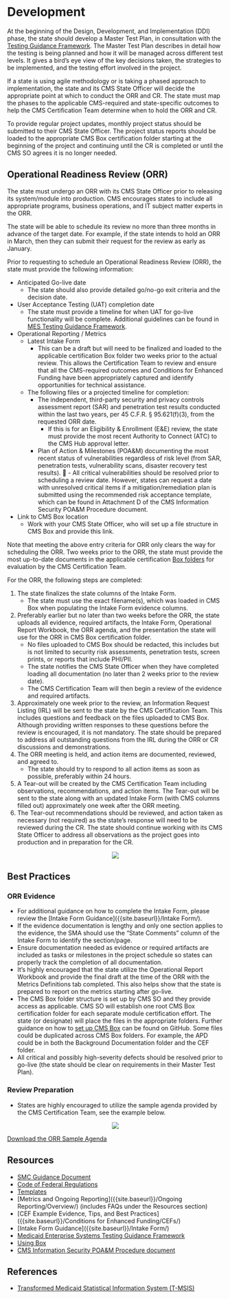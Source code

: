 # Development

At the beginning of the Design, Development, and Implementation (DDI) phase, the state should develop a Master Test Plan, in consultation with the [Testing Guidance Framework](https://www.medicaid.gov/medicaid/data-and-systems/downloads/mes-testing-guidance-framework.pdf). The Master Test Plan describes in detail how the testing is being planned and how it will be managed across different test levels. It gives a bird’s eye view of the key decisions taken, the strategies to be implemented, and the testing effort involved in the project. 

If a state is using agile methodology or is taking a phased approach to implementation, the state and its CMS State Officer will decide the appropriate point at which to conduct the ORR and CR. The state must map the phases to the applicable CMS-required and state-specific outcomes to help the CMS Certification Team determine when to hold the ORR and CR.

To provide regular project updates, monthly project status should be submitted to their CMS State Officer. The project status reports should be loaded to the appropriate CMS Box certification folder starting at the beginning of the project and continuing until the CR is completed or until the CMS SO agrees it is no longer needed.

## Operational Readiness Review (ORR)
The state must undergo an ORR with its CMS State Officer prior to releasing its system/module into production. CMS encourages states to include all appropriate programs, business operations, and IT subject matter experts in the ORR.

The state will be able to schedule its review no more than three months in advance of the target date. For example, if the state intends to hold an ORR in March, then they can submit their request for the review as early as January. 

Prior to requesting to schedule an Operational Readiness Review (ORR), the state must provide the following information:
- Anticipated Go-live date
    - The state should also provide detailed go/no-go exit criteria and the decision date.
- User Acceptance Testing (UAT) completion date
    - The state must provide a timeline for when UAT for go-live functionality will be complete. Additional guidelines can be found in [MES Testing Guidance Framework](https://www.medicaid.gov/medicaid/data-and-systems/downloads/mes-testing-guidance-framework.pdf).
- Operational Reporting / Metrics
    - Latest Intake Form
        - This can be a draft but will need to be finalized and loaded to the applicable certification Box folder two weeks prior to the actual review. This allows the Certification Team to review and ensure that all the CMS-required outcomes and Conditions for Enhanced Funding have been appropriately captured and identify opportunities for technical assistance.
    - The following files or a projected timeline for completion:
        - The independent, third-party security and privacy controls assessment report (SAR) and penetration test results conducted within the last two years, per 45 C.F.R. § 95.621(f)(3), from the requested ORR date.
            - If this is for an Eligibility & Enrollment (E&E) review, the state must provide the most recent Authority to Connect (ATC) to the CMS Hub approval letter.
        - Plan of Action & Milestones (POA&M) documenting the most recent status of vulnerabilities regardless of risk level (from SAR, penetration tests, vulnerability scans, disaster recovery test results).
	        - All critical vulnerabilities should be resolved prior to scheduling a review date. However, states can request a date with unresolved critical items if a mitigation/remediation plan is submitted using the recommended risk acceptance template, which can be found in Attachment D of the CMS Information Security POA&M Procedure document.
- Link to CMS Box location
    - Work with your CMS State Officer, who will set up a file structure in CMS Box and provide this link.

Note that meeting the above entry criteria for ORR only clears the way for scheduling the ORR. Two weeks prior to the ORR, the state must provide the most up-to-date documents in the applicable certification [Box folders]({{site.baseurl}}/Box/) for evaluation by the CMS Certification Team.


For the ORR, the following steps are completed:
1. The state finalizes the state columns of the Intake Form.
    - The state must use the exact filename(s), which was loaded in CMS Box when populating the Intake Form evidence columns.
2. Preferably earlier but no later than two weeks before the ORR, the state uploads all evidence, required artifacts, the Intake Form, Operational Report Workbook, the ORR agenda, and the presentation the state will use for the ORR in CMS Box certification folder.
    - No files uploaded to CMS Box should be redacted, this includes but is not limited to security risk assessments, penetration tests, screen prints, or reports that include PHI/PII.
    - The state notifies the CMS State Officer when they have completed loading all documentation (no later than 2 weeks prior to the review date).
    - The CMS Certification Team will then begin a review of the evidence and required artifacts.
3. Approximately one week prior to the review, an Information Request Listing (IRL) will be sent to the state by the CMS Certification Team. This includes questions and feedback on the files uploaded to CMS Box. Although providing written responses to these questions before the review is encouraged, it is not mandatory. The state should be prepared to address all outstanding questions from the IRL during the ORR or CR discussions and demonstrations.
4. The ORR meeting is held, and action items are documented, reviewed, and agreed to.
    - The state should try to respond to all action items as soon as possible, preferably within 24 hours.
5. A Tear-out will be created by the CMS Certification Team including observations, recommendations, and action items. The Tear-out will be sent to the state along with an updated Intake Form (with CMS columns filled out) approximately one week after the ORR meeting.
6. The Tear-out recommendations should be reviewed, and action taken as necessary (not required) as the state’s response will need to be reviewed during the CR. The state should continue working with its CMS State Officer to address all observations as the project goes into production and in preparation for the CR.


<center><img src="{{ site.baseurl }}/SMC Process/Development/ORR Flow.png"></center>

## Best Practices

### ORR Evidence 
- For additional guidance on how to complete the Intake Form, please review the [Intake Form Guidance]({{site.baseurl}}/Intake Form/).
- If the evidence documentation is lengthy and only one section applies to the evidence, the SMA should use the “State Comments” column of the Intake Form to identify the section/page.
- Ensure documentation needed as evidence or required artifacts are included as tasks or milestones in the project schedule so states can properly track the completion of all documentation.  
- It’s highly encouraged that the state utilize the Operational Report Workbook and provide the final draft at the time of the ORR with the Metrics Definitions tab completed. This also helps show that the state is prepared to report on the metrics starting after go-live.
- The CMS Box folder structure is set up by CMS SO and they provide access as applicable. CMS SO will establish one root CMS Box certification folder for each separate module certification effort. The state (or designate) will place the files in the appropriate folders. Further guidance on how to [set up CMS Box]({{site.baseurl}}/Box/) can be found on GitHub. Some files could be duplicated across CMS Box folders. For example, the APD could be in both the Background Documentation folder and the CEF folder.
- All critical and possibly high-severity defects should be resolved prior to go-live (the state should be clear on requirements in their Master Test Plan).

### Review Preparation
- States are highly encouraged to utilize the sample agenda provided by the CMS Certification Team, see the example below.

<center><img src="{{ site.baseurl }}/SMC Process/Development/ORR Agenda.png"></center>

[Download the ORR Sample Agenda](../../ORR%20Sample%20Agenda.docx)

## Resources 
- [SMC Guidance Document](https://www.medicaid.gov/medicaid/data-and-systems/downloads/smc-certification-guidance.pdf)
- [Code of Federal Regulations](https://www.ecfr.gov/current/title-42/chapter-IV/subchapter-C/part-433)
- [Templates]({{site.baseurl}}/Templates/)
- [Metrics and Ongoing Reporting]({{site.baseurl}}/Ongoing Reporting/Overview/) (includes FAQs under the Resources section) 
- [CEF Example Evidence, Tips, and Best Practices]({{site.baseurl}}/Conditions for Enhanced Funding/CEFs/)
- [Intake Form Guidance]({{site.baseurl}}/Intake Form/)
- [Medicaid Enterprise Systems Testing Guidance Framework](https://www.medicaid.gov/medicaid/data-and-systems/downloads/mes-testing-guidance-framework.pdf)
- [Using Box]({{site.baseurl}}/Box/)
- [CMS Information Security POA&M Procedure document](https://www.cms.gov/files/document/poamprocedurepdf)

## References
- [Transformed Medicaid Statistical Information System (T-MSIS)](https://www.medicaid.gov/medicaid/data-systems/macbis/transformed-medicaid-statistical-information-system-t-msis/index.html)
